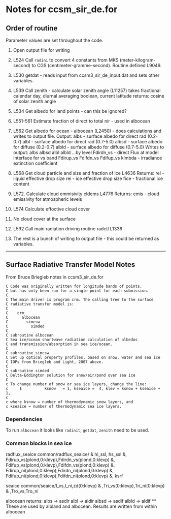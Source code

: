 # Notes for ccsm_sir_de.for

## Order of routine

Parameter values are set throughout the code.

1. Open output file for writing

2. L524 Call `radini` to convert 4 constants from MKS
(meter-kilogram-second) to CGS (centimeter-gramme-second).  Routine
defined L9049.

3. L530 getdat - reads input from ccsm3_sir_de_input.dat and sets
other variables.

4. L539 Call zenith - calculate solar zenith angle (L11257)
   takes fractional calendar day, diurnal averaging boolean, current
   latitude
   returns: cosine of solar zenith angle

5. L534 Get albedo for land points - can this be ignored?

7. L551-561 Estimate fraction of direct to total nir - used in
albocean

8. L562 Get albedo for ocean - albocean (L2450) - does calculations
and writes to output file.
   Output:
     albs - surface albedo for direct rad (0.2-0.7)
     albl - surface albedo for direct rad (0.7-5.0)
     albsd - surface albedo for diffuse (0.2-0.7)
     albld - surface albedo for diffuse (0.7-5.0)
   Writes to output:
     albs
     albsd
     albl
     albld
     ...by level
     Fdirdn_vs - direct Flux at model interface for vs band
     Fdirup_vs
     Fdifdn_vs
     Fdifup_vs
     klmbda - irradiance extinction coefficient

9. L568 Get cloud particle and size and fraction of ice L4636
   Returns: 
     rel - liquid effective drop size
     rei - ice effective drop size
     fice - fractional ice content

10. L572. Calculate cloud emmisivity cldems L4776
   Returns:
     emis - cloud emissivity for atmospheric levels

11. L574 Calculate effoctive cloud cover

12. No cloud cover at the surface

13. L592 Call main radiation driving routine radctl L1336

14. The rest is a bunch of writing to output file - this could be
returned as variables.

--------------------------------------------------------------------------------------------
## Surface Radiative Transfer Model Notes

From Bruce Briegleb notes in ccsm3_sir_de.for

```
C Code was originally written for longitude bands of points,
C but has only been run for a single point for each submission.
C
C The main driver is program crm. The calling tree to the surface
C radiative transfer model is:
C
C    crm
C      albocean
C        simcsw
C          simded
C
C subroutine albocean    
C Sea ice/ocean shortwave radiation calculation of albedos
C and transmission/absorption in sea ice/ocean.
C
C subroutine simcsw
C Set up optical property profiles, based on snow, water and sea ice
C IOPs from Briegleb and Light, 2007 above.
C
C subroutine simded
C Delta-Eddington solution for snow/air/pond over sea ice
C
c To change number of snow or sea ice layers, change the line:
c     $          ksnow   = 1, kseaice =  4, klev = ksnow + kseaice + 1,
c
c where ksnow = number of thermodynamic snow layers, and
c kseaice = number of thermodynamic sea ice layers.
```

### Dependencies

To run `albocean` it looks like `radinit`, `getdat`, `zenith` need to be used.


### Common blocks in sea ice
radflux_seaice
      common/radflux_seaice/
     &              hi_ssl, hs_ssl
     &,             Fdirup_vs(plond,0:klevp),Fdirdn_vs(plond,0:klevp)
     &,             Fdifup_vs(plond,0:klevp),Fdifdn_vs(plond,0:klevp)
     &,             Fdirup_ni(plond,0:klevp),Fdirdn_ni(plond,0:klevp)
     &,             Fdifup_ni(plond,0:klevp),Fdifdn_ni(plond,0:klevp)
     &,             ksrf

seaice
      common/seaice/I_vs,I_ni,zd(0:klevp)
     &             ,Tri_vs(0:klevp),Tri_ni(0:klevp)
     &             ,Tro_vs,Tro_ni

albocean returns:
albs  -> asdir
albl  -> aldir
albsd -> asdif
albld -> aldif
** These are used by albland and albocean.  Results are written from within albocean
